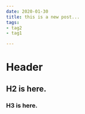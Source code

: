 ```yaml
---
date: 2020-01-30
title: this is a new post...
tags:
- tag2
- tag1

---
```

# Header

## H2 is here.

### H3 is here.
